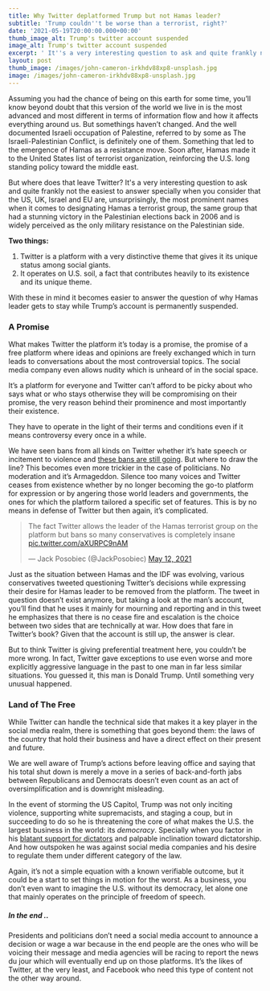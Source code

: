 ```yaml
---
title: Why Twitter deplatformed Trump but not Hamas leader?
subtitle: 'Trump couldn''t be worse than a terrorist, right?'
date: '2021-05-19T20:00:00.000+00:00'
thumb_image_alt: Trump's twitter account suspended
image_alt: Trump's twitter account suspended
excerpt: ' It''s a very interesting question to ask and quite frankly not the easiest to answer.'
layout: post
thumb_image: /images/john-cameron-irkhdv88xp8-unsplash.jpg
image: /images/john-cameron-irkhdv88xp8-unsplash.jpg
---
```

Assuming you had the chance of being on this earth for some time, you’ll know beyond doubt that this version of the world we live in is the most advanced and most different in terms of information flow and how it affects everything around us. But somethings haven’t changed. And the well documented Israeli occupation of Palestine, referred to by some as The Israeli-Palestinian Conflict, is definitely one of them. Something that led to the emergence of Hamas as a resistance move. Soon after, Hamas made it to the United States list of terrorist organization, reinforcing the U.S. long standing policy toward the middle east.

But where does that leave Twitter? It's a very interesting question to ask and quite frankly not the easiest to answer specially when you consider that the US, UK, Israel and EU are, unsurprisingly, the most prominent names when it comes to designating Hamas a terrorist group, the same group that had a stunning victory in the Palestinian elections back in 2006 and is widely perceived as the only military resistance on the Palestinian side.

**Two things:**

1.  Twitter is a platform with a very distinctive theme that gives it its unique status among social giants.
2.  It operates on U.S. soil, a fact that contributes heavily to its existence and its unique theme.

With these in mind it becomes easier to answer the question of why Hamas leader gets to stay while Trump’s account is permanently suspended.

### **A Promise**

What makes Twitter the platform it’s today is a promise, the promise of a free platform where ideas and opinions are freely exchanged which in turn leads to conversations about the most controversial topics. The social media company even allows nudity which is unheard of in the social space.

It’s a platform for everyone and Twitter can’t afford to be picky about who says what or who stays otherwise they will be compromising on their promise, the very reason behind their prominence and most importantly their existence.

They have to operate in the light of their terms and conditions even if it means controversy every once in a while.

We have seen bans from all kinds on Twitter whether it’s hate speech or incitement to violence and [these bans are still going](https://www.reuters.com/world/india/twitter-bans-indian-actress-violating-hate-abuse-rules-2021-05-04/). But where to draw the line? This becomes even more trickier in the case of politicians. No moderation and it’s Armageddon. Silence too many voices and Twitter ceases from existence whether by no longer becoming the go-to platform for expression or by angering those world leaders and governments, the ones for which the platform tailored a specific set of features. This is by no means in defense of Twitter but then again, it’s complicated.

<blockquote class="twitter-tweet"><p lang="en" dir="ltr">The fact Twitter allows the leader of the Hamas terrorist group on the platform but bans so many conservatives is completely insane <a href="https://t.co/aXURPC9nAM">pic.twitter.com/aXURPC9nAM</a></p>— Jack Posobiec (@JackPosobiec) <a href="https://twitter.com/JackPosobiec/status/1392628566915944448?ref_src=twsrc%5Etfw">May 12, 2021</a></blockquote> <script async src="https://platform.twitter.com/widgets.js" charset="utf-8"></script>

Just as the situation between Hamas and the IDF was evolving, various conservatives tweeted questioning Twitter’s decisions while expressing their desire for Hamas leader to be removed from the platform. The tweet in question doesn’t exist anymore, but taking a look at the man’s account, you’ll find that he uses it mainly for mourning and reporting and in this tweet he emphasizes that there is no cease fire and escalation is the choice between two sides that are technically at war. How does that fare in Twitter’s book? Given that the account is still up, the answer is clear.

But to think Twitter is giving preferential treatment here, you couldn’t be more wrong. In fact, Twitter gave exceptions to use even worse and more explicitly aggressive language in the past to one man in far less similar situations. You guessed it, this man is Donald Trump. Until something very unusual happened.

### **Land of The Free**

While Twitter can handle the technical side that makes it a key player in the social media realm, there is something that goes beyond them: the laws of the country that hold their business and have a direct effect on their present and future.

We are well aware of Trump’s actions before leaving office and saying that his total shut down is merely a move in a series of back-and-forth jabs between Republicans and Democrats doesn’t even count as an act of oversimplification and is downright misleading.

In the event of storming the US Capitol, Trump was not only inciting violence, supporting white supremacists, and staging a coup, but in succeeding to do so he is threatening the core of what makes the U.S. the largest business in the world: its *democracy*. Specially when you factor in his [blatant support for dictators](https://www.rollingstone.com/politics/politics-news/trump-wheres-my-favorite-dictator-884509/) and palpable inclination toward dictatorship. And how outspoken he was against social media companies and his desire to regulate them under different category of the law.

Again, it’s not a simple equation with a known verifiable outcome, but it could be a start to set things in motion for the worst. As a business, you don’t even want to imagine the U.S. without its democracy, let alone one that mainly operates on the principle of freedom of speech.

##### **In the end ..**

Presidents and politicians don’t need a social media account to announce a decision or wage a war because in the end people are the ones who will be voicing their message and media agencies will be racing to report the news du jour which will eventually end up on those platforms. It’s the likes of Twitter, at the very least, and Facebook who need this type of content not the other way around.

